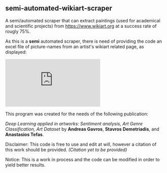 ## semi-automated-wikiart-scraper

A semi/automated scraper that can extract paintings (used for academical and scientific projects) from https://www.wikiart.org at a success rate of rougly 75%.

As this is a **semi** automated scraper, there is need of providing the code an excel file of picture-names from an artist's wikiart related page, as displayed:

![dali-wikiart](https://github.com/andreasgav/semi-automated-wikiart-scraper/blob/main/wikiart_semi-automated_scraper.py)

This program was created for the needs of the following publication: 

_Deep Learning applied in artworks: Sentiment analysis, Art Genre Classification, Art Dataset_ by **Andreas Gavros**, **Stavros Demetriadis**, and **Anastasios Tefas**.

Disclaimer: This code is free to use and edit at will, however a citation of this work should be provided. _(Citation yet to be provided)_

Notice: This is a work in process and the code can be modified in order to yield better results. 
